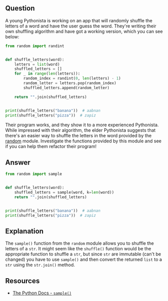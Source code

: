 ## Question

A young Pythonista is working on an app that will randomly shuffle the letters of a word and have the user guess the word. They're writing their own shuffling algorithm and have got a working version, which you can see below:

```python
from random import randint


def shuffle_letters(word):
    letters = list(word)
    shuffled_letters = []
    for _ in range(len(letters)):
        random_index = randint(0, len(letters) - 1)
        random_letter = letters.pop(random_index)
        shuffled_letters.append(random_letter)

    return "".join(shuffled_letters)


print(shuffle_letters("banana"))  # aabnan
print(shuffle_letters("pizza"))  # zapiz
```

Their program works, and they show it to a more experienced Pythonista. While impressed with their algorithm, the elder Pythonista suggests that there's an easier way to shuffle the letters in the word provided by the [random](https://docs.python.org/3/library/random.html) module. Investigate the functions provided by this module and see if you can help them refactor their program! 

## Answer

```python
from random import sample


def shuffle_letters(word):
    shuffled_letters = sample(word, k=len(word))
    return "".join(shuffled_letters)


print(shuffle_letters("banana"))  # aabnan
print(shuffle_letters("pizza"))  # zapiz
```

## Explanation

The `sample()` function from the `random` module allows you to shuffle the letters of a `str`. It might seem like the `shuffle()` function would be the appropriate function to shuffle a `str`, but since `str` are immutable (can't be changed) you have to use `sample()` and then convert the returned `list` to a `str` using the `str.join()` method.

## Resources

-   [The Python Docs - `sample()`](https://docs.python.org/3/library/random.html#random.sample)
